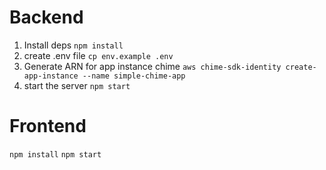 # Backend
1. Install deps
`npm install`
2. create .env file
`cp env.example .env`
3. Generate ARN for app instance chime 
`aws chime-sdk-identity create-app-instance --name simple-chime-app`
4. start the server
`npm start`

# Frontend
`npm install`
`npm start`